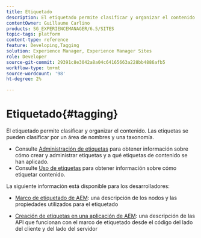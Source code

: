 ```yaml
---
title: Etiquetado
description: El etiquetado permite clasificar y organizar el contenido
contentOwner: Guillaume Carlino
products: SG_EXPERIENCEMANAGER/6.5/SITES
topic-tags: platform
content-type: reference
feature: Developing,Tagging
solution: Experience Manager, Experience Manager Sites
role: Developer
source-git-commit: 29391c8e3042a8a04c64165663a228bb4886afb5
workflow-type: tm+mt
source-wordcount: '98'
ht-degree: 2%

---
```


# Etiquetado{#tagging}

El etiquetado permite clasificar y organizar el contenido. Las etiquetas se pueden clasificar por un área de nombres y una taxonomía.

* Consulte [Administración de etiquetas](/help/sites-administering/tags.md) para obtener información sobre cómo crear y administrar etiquetas y a qué etiquetas de contenido se han aplicado.
* Consulte [Uso de etiquetas](/help/sites-authoring/tags.md) para obtener información sobre cómo etiquetar contenido.

La siguiente información está disponible para los desarrolladores:

* [Marco de etiquetado de AEM](/help/sites-developing/framework.md): una descripción de los nodos y las propiedades utilizados para el etiquetado

* [Creación de etiquetas en una aplicación de AEM](/help/sites-developing/building.md): una descripción de las API que funcionan con el marco de etiquetado desde el código del lado del cliente y del lado del servidor
